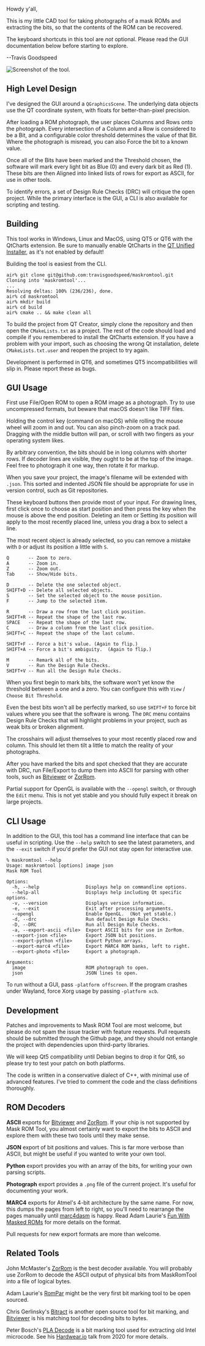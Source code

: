 Howdy y'all,

This is my little CAD tool for taking photographs of a mask ROMs and
extracting the bits, so that the contents of the ROM can be recovered.

The keyboard shortcuts in this tool are *not* optional.  Please read
the GUI documentation below before starting to explore.

--Travis Goodspeed

![Screenshot of the tool.](screenshot.png)

## High Level Design

I've designed the GUI around a `QGraphicsScene`.  The underlying data
objects use the QT coordinate system, with floats for
better-than-pixel precision.

After loading a ROM photograph, the user places Columns and Rows onto
the photograph.  Every intersection of a Column and a Row is
considered to be a Bit, and a configurable color threshold determines
the value of that Bit.  Where the photograph is misread, you can also
Force the bit to a known value.

Once all of the Bits have been marked and the Threshold chosen, the
software will mark every light bit as Blue (0) and every dark bit as
Red (1).  These bits are then Aligned into linked lists of rows for
export as ASCII, for use in other tools.

To identify errors, a set of Design Rule Checks (DRC) will critique
the open project.  While the primary interface is the GUI, a CLI is
also available for scripting and testing.

## Building

This tool works in Windows, Linux and MacOS, using QT5 or QT6 with the
QtCharts extension.  Be sure to manually enable QtCharts in the [QT
Unified
Installer](https://download.qt.io/official_releases/online_installers/),
as it's not enabled by default!

Building the tool is easiest from the CLI.

```
air% git clone git@github.com:travisgoodspeed/maskromtool.git
Cloning into 'maskromtool'...
...
Resolving deltas: 100% (236/236), done.
air% cd maskromtool 
air% mkdir build
air% cd build
air% cmake .. && make clean all
```

To build the project from QT Creator, simply clone the repository and
then open the `CMakeLists.txt` as a project.  The rest of the code
should load and compile if you remembered to install the QtCharts
extension.  If you have a problem with your import, such as choosing
the wrong Qt installation, delete `CMakeLists.txt.user` and reopen
the project to try again.

Development is performed in QT6, and sometimes QT5 incompatibilities
will slip in.  Please report these as bugs.

## GUI Usage

First use File/Open ROM to open a ROM image as a photograph.  Try to
use uncompressed formats, but beware that macOS doesn't like TIFF
files.

Holding the control key (command on macOS) while rolling the mouse
wheel will zoom in and out.  You can also pinch-zoom on a track pad.
Dragging with the middle button will pan, or scroll with two fingers
as your operating system likes.

By arbitrary convention, the bits should be in long columns with shorter
rows.  If decoder lines are visible, they ought to be at the top of
the image.  Feel free to photograph it one way, then rotate it for
markup.

When you save your project, the image's filename will be extended with
`.json`.  This sorted and indented JSON file should be appropriate for
use in version control, such as Git repositories.

These keyboard buttons then provide most of your input.  For drawing
lines, first click once to choose as start position and then press the
key when the mouse is above the end position.  Deleting an item or
Setting its position will apply to the most recently placed line,
unless you drag a box to select a line.

The most recent object is already selected, so you can remove a
mistake with `D` or adjust its position a little with `S`.

```
Q       -- Zoom to zero.
A       -- Zoom in.
Z       -- Zoom out.
Tab     -- Show/Hide bits.

D       -- Delete the one selected object.
SHIFT+D -- Delete all selected objects.
S       -- Set the selected object to the mouse position.
F       -- Jump to the selected item.

R       -- Draw a row from the last click position.
SHIFT+R -- Repeat the shape of the last row.
SPACE   -- Repeat the shape of the last row.
C       -- Draw a column from the last click position.
SHIFT+C -- Repeat the shape of the last column.

SHIFT+F -- Force a bit's value. (Again to flip.)
SHIFT+A -- Force a bit's ambiguity.  (Again to flip.)

M       -- Remark all of the bits.
V       -- Run the Design Rule Checks.
SHIFT+V -- Run all the Design Rule Checks.
```

When you first begin to mark bits, the software won't yet know the
threshold between a one and a zero.  You can configure this with
`View` / `Choose Bit Threshold`.

Even the best bits won't all be perfectly marked, so use `SHIFT+F` to
force bit values where you see that the software is wrong.  The `DRC`
menu contains Design Rule Checks that will highlight problems in your project,
such as weak bits or broken alignment.

The crosshairs will adjust themselves to your most recently placed row
and column.  This should let them tilt a little to match the reality
of your photographs.

After you have marked the bits and spot checked that they are accurate
with DRC, run File/Export to dump them into ASCII for parsing with
other tools, such as
[Bitviewer](https://github.com/SiliconAnalysis/bitviewer) or
[ZorRom](https://github.com/SiliconAnalysis/zorrom).

Partial support for OpenGL is available with the `--opengl` switch, or
through the `Edit` menu.  This is not yet stable and you should fully
expect it break on large projects.


## CLI Usage

In addition to the GUI, this tool has a command line interface that
can be useful in scripting.  Use the `--help` switch to see the latest
parameters, and the `--exit` switch if you'd prefer the GUI not stay
open for interactive use.

```
% maskromtool --help
Usage: maskromtool [options] image json
Mask ROM Tool

Options:
  -h, --help                 Displays help on commandline options.
  --help-all                 Displays help including Qt specific options.
  -v, --version              Displays version information.
  -e, --exit                 Exit after processing arguments.
  --opengl                   Enable OpenGL.  (Not yet stable.)
  -d, --drc                  Run default Design Rule Checks.
  -D, --DRC                  Run all Design Rule Checks.
  -a, --export-ascii <file>  Export ASCII bits for use in ZorRom.
  --export-json <file>       Export JSON bit positions.
  --export-python <file>     Export Python arrays.
  --export-marc4 <file>      Export MARC4 ROM banks, left to right.
  --export-photo <file>      Export a photograph.

Arguments:
  image                      ROM photograph to open.
  json                       JSON lines to open.
```

To run without a GUI, pass `-platform offscreen`.  If the program
crashes under Wayland, force Xorg usage by passing `-platform xcb`.


## Development

Patches and improvements to Mask ROM Tool are most welcome, but please
do not spam the issue tracker with feature requests.  Pull requests
should be submitted through the Github page, and they should not
entangle the project with dependencies upon third-party libraries.

We will keep Qt5 compatibility until Debian begins to drop it for Qt6,
so please try to test your patch on both platforms.

The code is written in a conservative dialect of C++, with minimal use
of advanced features.  I've tried to comment the code and the class
definitions thoroughly.


## ROM Decoders

**ASCII** exports for
[Bitviewer](https://github.com/SiliconAnalysis/bitviewer) and
[ZorRom](https://github.com/SiliconAnalysis/zorrom).  If your chip is
not supported by Mask ROM Tool, you almost certainly want to export
the bits to ASCII and explore them with these two tools until they
make sense.

**JSON** export of bit positions and values.  This is far more verbose
than ASCII, but might be useful if you wanted to write your own tool.

**Python** export provides you with an array of the bits, for writing
your own parsing scripts.

**Photograph** export provides a `.png` file of the current project.
It's useful for documenting your work.

**MARC4** exports for Atmel's 4-bit architecture by the same name.
For now, this dumps the pages from left to right, so you'll need to
rearrange the pages manually until
[marc4dasm](https://github.com/AdamLaurie/marc4dasm) is happy.  Read
Adam Laurie's [Fun With Masked
ROMs](http://adamsblog.rfidiot.org/2013/01/fun-with-masked-roms.html)
for more details on the format.

Pull requests for new export formats are more than welcome.

## Related Tools

John McMaster's [ZorRom](https://github.com/SiliconAnalysis/zorrom) is
the best decoder available.  You will probably use ZorRom to decode
the ASCII output of physical bits from MaskRomTool into a file of
logical bytes.

Adam Laurie's [RomPar](https://github.com/AdamLaurie/rompar) might be
the very first bit marking tool to be open sourced.

Chris Gerlinsky's
[Bitract](https://github.com/SiliconAnalysis/bitract/) is another open
source tool for bit marking, and
[Bitviewer](https://github.com/SiliconAnalysis/bitviewer) is his
matching tool for decoding bits to bytes.

Peter Bosch's [PLA Decode](https://github.com/peterbjornx/pladecode)
is a bit marking tool used for extracting old Intel microcode.  See
his [Hardwear.io](https://www.youtube.com/watch?v=4oFOpDflJMA) talk
from 2020 for more details.

